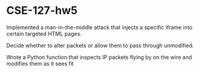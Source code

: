 # CSE-127-hw5

Implemented a man-in-the-middle attack that injects a specific iframe into certain targeted
HTML pages.

Decide whether to alter packets or allow them to pass through unmodified.

Wrote a Python function that inspects IP packets flying by on the wire and modifies them as it sees fit

